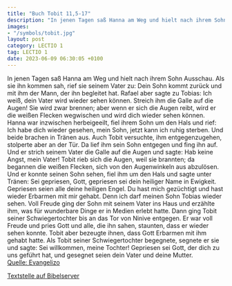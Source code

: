 ```yaml
---
title: "Buch Tobit 11,5-17"
description: "In jenen Tagen saß Hanna am Weg und hielt nach ihrem Sohn Ausschau. Als sie ihn kommen sah, rief sie seinem Vater zu: Dein Sohn kommt zurück und mit ihm der Mann, der ihn begleitet hat. Rafael aber sagte zu Tobias: Ich weiß, dein Vater wird wieder sehen können. Streich ihm die Ga...."
images:
- "/symbols/tobit.jpg"
layout: post
category: LECTIO 1
tag: LECTIO 1
date: 2023-06-09 06:30:05 +0100
---
```

In jenen Tagen saß Hanna am Weg und hielt nach ihrem Sohn Ausschau.
Als sie ihn kommen sah, rief sie seinem Vater zu: Dein Sohn kommt zurück und mit ihm der Mann, der ihn begleitet hat.
Rafael aber sagte zu Tobias: Ich weiß, dein Vater wird wieder sehen können.
Streich ihm die Galle auf die Augen! Sie wird zwar brennen; aber wenn er sich die Augen reibt, wird er die weißen Flecken wegwischen und wird dich wieder sehen können.<!--more-->
Hanna war inzwischen herbeigeeilt, fiel ihrem Sohn um den Hals und rief: Ich habe dich wieder gesehen, mein Sohn, jetzt kann ich ruhig sterben. Und beide brachen in Tränen aus.
Auch Tobit versuchte, ihm entgegenzugehen, stolperte aber an der Tür. Da lief ihm sein Sohn entgegen
und fing ihn auf. Und er strich seinem Vater die Galle auf die Augen und sagte: Hab keine Angst, mein Vater!
Tobit rieb sich die Augen, weil sie brannten; da begannen die weißen Flecken, sich von den Augenwinkeln aus abzulösen.
Und er konnte seinen Sohn sehen, fiel ihm um den Hals und sagte unter Tränen:
Sei gepriesen, Gott, gepriesen sei dein heiliger Name in Ewigkeit. Gepriesen seien alle deine heiligen Engel. Du hast mich gezüchtigt und hast wieder Erbarmen mit mir gehabt. Denn ich darf meinen Sohn Tobias wieder sehen.
Voll Freude ging der Sohn mit seinem Vater ins Haus und erzählte ihm, was für wunderbare Dinge er in Medien erlebt hatte.
Dann ging Tobit seiner Schwiegertochter bis an das Tor von Ninive entgegen. Er war voll Freude und pries Gott und alle, die ihn sahen, staunten, dass er wieder sehen konnte. Tobit aber bezeugte ihnen, dass Gott Erbarmen mit ihm gehabt hatte.
Als Tobit seiner Schwiegertochter begegnete, segnete er sie und sagte: Sei willkommen, meine Tochter! Gepriesen sei Gott, der dich zu uns geführt hat, und gesegnet seien dein Vater und deine Mutter.<br>
[Quelle: Evangelizo](https://evangeliumtagfuertag.org/DE/gospel)

[Textstelle auf Bibelserver](https://www.bibleserver.com/EU/Tobit11,5-17)
